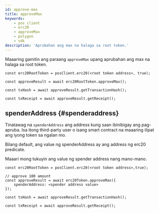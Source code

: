 ```yaml
---
id: approve-max
title: approveMax
keywords:
    - pos client
    - erc20
    - approveMax
    - polygon
    - sdk
description: 'Aprubahan ang max na halaga sa root token.'
---
```


Maaaring gamitin ang paraang `approveMax` upang aprubahan ang max na halaga sa root token.

```
const erc20RootToken = posClient.erc20(<root token address>, true);

const approveResult = await erc20RootToken.approveMax();

const txHash = await approveResult.getTransactionHash();

const txReceipt = await approveResult.getReceipt();

```

## spenderAddress {#spenderaddress}

Tinatawag na `spenderAddress` ang address kung saan ibinibigay ang pag-apruba. Isa itong third-party user o isang smart contract na maaaring ilipat ang iyong token sa ngalan mo.

Bilang default, ang value ng spenderAddress ay ang address ng erc20 predicate.

Maaari mong tukuyin ang value ng spender address nang mano-mano.

```
const erc20RootToken = posClient.erc20(<root token address>,true);

// approve 100 amount
const approveResult = await erc20Token.approveMax({
    spenderAddress: <spender address value>
});

const txHash = await approveResult.getTransactionHash();

const txReceipt = await approveResult.getReceipt();

```
